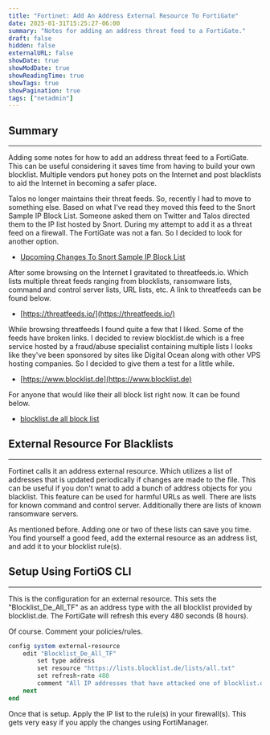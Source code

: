 ```yaml
---
title: "Fortinet: Add An Address External Resource To FortiGate"
date: 2025-01-31T15:25:27-06:00
summary: "Notes for adding an address threat feed to a FortiGate."
draft: false
hidden: false
externalURL: false
showDate: true
showModDate: true
showReadingTime: true
showTags: true
showPagination: true
tags: ["netadmin"]
---
```


## Summary
---

Adding some notes for how to add an address threat feed to a FortiGate. This can 
be useful considering it saves time from having to build your own blocklist.
Multiple vendors put honey pots on the Internet and post blacklists to aid the
Internet in becoming a safer place.

Talos no longer maintains their threat feeds. So, recently I had to move to
something else. Based on what I've read they moved this feed to the Snort Sample
IP Block List. Someone asked them on Twitter and Talos directed them to the IP
list hosted by Snort. During my attempt to add it as a threat feed on a
firewall. The FortiGate was not a fan. So I decided to look for another option.

- [Upcoming Changes To Snort Sample IP Block List](https://blog.snort.org/2024/08/upcoming-changes-to-snortorg-sample-ip.html)

After some browsing on the Internet I gravitated to threatfeeds.io. Which lists
multiple threat feeds ranging from blocklists, ransomware lists, command and
control server lists, URL lists, etc. A link to threatfeeds can be found below.

- [https://threatfeeds.io/](https://threatfeeds.io/)

While browsing threatfeeds I found quite a few that I liked. Some of the feeds
have broken links. I decided to review blocklist.de which is a free service
hosted by a fraud/abuse specialist containing multiple lists I looks like 
they've been sponsored by sites like Digital Ocean along with other VPS hosting 
companies. So I decided to give them a test for a little while.

- [https://www.blocklist.de](https://www.blocklist.de)

For anyone that would like their all block list right now. It can be found
below.

- [blocklist.de all block list](https://lists.blocklist.de/lists/all.txt)

## External Resource For Blacklists
---

Fortinet calls it an address external resource. Which utilizes a list of
addresses that is updated periodically if changes are made to the file. This can
be useful if you don't wnat to add a bunch of address objects for you blacklist.
This feature can be used for harmful URLs as well. There are lists for known
command and control server. Additionally there are lists of known ransomware
servers.

As mentioned before. Adding one or two of these lists can save you time. You
find yourself a good feed, add the external resource as an address list, and add
it to your blocklist rule(s).

## Setup Using FortiOS CLI
---

This is the configuration for an external resource. This sets the
"Blocklist_De_All_TF" as an address type with the all blocklist provided by
blocklist.de. The FortiGate will refresh this every 480 seconds (8 hours).

Of course. Comment your policies/rules.

```ruby
config system external-resource
    edit "Blocklist_De_All_TF"
        set type address
        set resource "https://lists.blocklist.de/lists/all.txt"
        set refresh-rate 480
        comment "All IP addresses that have attacked one of blocklist.de's customers/servers in the last 48 hours."
    next
end
```

Once that is setup. Apply the IP list to the rule(s) in your firewall(s). This
gets very easy if you apply the changes using FortiManager.

